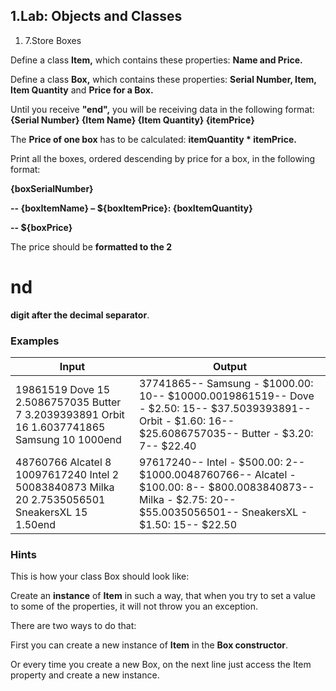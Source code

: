 ﻿## 1.Lab: Objects and Classes

1. 7.Store Boxes

Define a class **Item,** which contains these properties: **Name and Price.**

Define a class **Box,** which contains these properties: **Serial Number, Item, Item Quantity** and **Price for a Box.**

Until you receive **&quot;end&quot;,** you will be receiving data in the following format: **{Serial Number} {Item Name} {Item Quantity} {itemPrice}**

The **Price of one box** has to be calculated: **itemQuantity \* itemPrice.**

Print all the boxes, ordered descending by price for a box, in the following format:

**{boxSerialNumber}**

**-- {boxItemName} – ${boxItemPrice}: {boxItemQuantity}**

**-- ${boxPrice}**

The price should be **formatted to the 2**

# nd
 **digit after the decimal separator**.
### Examples

| **Input** | **Output** |
| --- | --- |
| 19861519 Dove 15 2.5086757035 Butter 7 3.2039393891 Orbit 16 1.6037741865 Samsung 10 1000end | 37741865-- Samsung - $1000.00: 10-- $10000.0019861519-- Dove - $2.50: 15-- $37.5039393891-- Orbit - $1.60: 16-- $25.6086757035-- Butter - $3.20: 7-- $22.40 |
| 48760766 Alcatel 8 10097617240 Intel 2 50083840873 Milka 20 2.7535056501 SneakersXL 15 1.50end | 97617240-- Intel - $500.00: 2-- $1000.0048760766-- Alcatel - $100.00: 8-- $800.0083840873-- Milka - $2.75: 20-- $55.0035056501-- SneakersXL - $1.50: 15-- $22.50 |

### Hints

This is how your class Box should look like:

Create an **instance** of **Item** in such a way, that when you try to set a value to some of the properties, it will not throw you an exception.

There are two ways to do that:

First you can create a new instance of **Item** in the **Box constructor**.

Or every time you create a new Box, on the next line just access the Item property and create a new instance.

